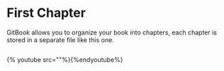 # First Chapter

GitBook allows you to organize your book into chapters, each chapter is stored in a separate file like this one.

```

```

{% youtube src=""%}{%endyoutube%}



